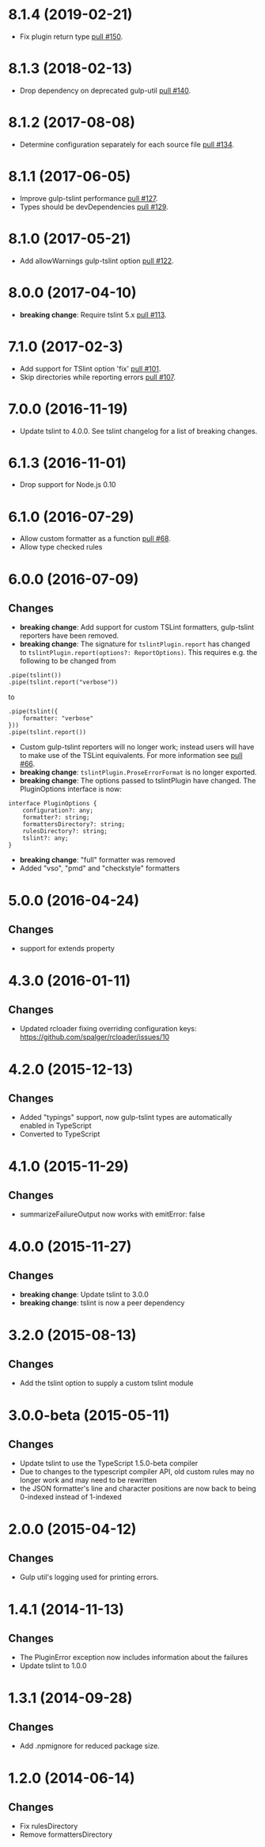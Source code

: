 <a name="8.1.4"></a>
# 8.1.4 (2019-02-21)

- Fix plugin return type [pull #150](https://github.com/panuhorsmalahti/gulp-tslint/pull/150).

<a name="8.1.3"></a>
# 8.1.3 (2018-02-13)

- Drop dependency on deprecated gulp-util [pull #140](https://github.com/panuhorsmalahti/gulp-tslint/pull/140).

<a name="8.1.2"></a>
# 8.1.2 (2017-08-08)

- Determine configuration separately for each source file [pull #134](https://github.com/panuhorsmalahti/gulp-tslint/pull/134).

<a name="8.1.1"></a>
# 8.1.1 (2017-06-05)

- Improve gulp-tslint performance [pull #127](https://github.com/panuhorsmalahti/gulp-tslint/pull/127).
- Types should be devDependencies  [pull #129](https://github.com/panuhorsmalahti/gulp-tslint/pull/129).

<a name="8.1.0"></a>
# 8.1.0 (2017-05-21)

- Add allowWarnings gulp-tslint option [pull #122](https://github.com/panuhorsmalahti/gulp-tslint/pull/122).

<a name="8.0.0"></a>
# 8.0.0 (2017-04-10)

- **breaking change**: Require tslint 5.x [pull #113](https://github.com/panuhorsmalahti/gulp-tslint/pull/113).

<a name="7.1.0"></a>
# 7.1.0 (2017-02-3)

- Add support for TSlint option 'fix' [pull #101](https://github.com/panuhorsmalahti/gulp-tslint/pull/101).
- Skip directories while reporting errors [pull #107](https://github.com/panuhorsmalahti/gulp-tslint/pull/107).

<a name="7.0.0"></a>
# 7.0.0 (2016-11-19)

- Update tslint to 4.0.0. See tslint changelog for a list of breaking changes.

<a name="6.1.3"></a>
# 6.1.3 (2016-11-01)

- Drop support for Node.js 0.10

<a name="6.1.0"></a>
# 6.1.0 (2016-07-29)

- Allow custom formatter as a function [pull #68](https://github.com/panuhorsmalahti/gulp-tslint/pull/68).
- Allow type checked rules

<a name="6.0.0"></a>
# 6.0.0 (2016-07-09)

## Changes

- **breaking change**: Add support for custom TSLint formatters, gulp-tslint reporters have been removed.
- **breaking change**: The signature for `tslintPlugin.report` has changed to `tslintPlugin.report(options?: ReportOptions)`.
This requires e.g. the following to be changed from
```
.pipe(tslint())
.pipe(tslint.report("verbose"))
```
  to
```
.pipe(tslint({
    formatter: "verbose"
}))
.pipe(tslint.report())
```
- Custom gulp-tslint reporters will no longer work; instead users will have to make use of the TSLint equivalents.
  For more information see [pull #66](https://github.com/panuhorsmalahti/gulp-tslint/pull/66).
- **breaking change**: `tslintPlugin.ProseErrorFormat` is no longer exported.
- **breaking change**: The options passed to tslintPlugin have changed. The PluginOptions interface is now:
```
interface PluginOptions {
    configuration?: any;
    formatter?: string;
    formattersDirectory?: string;
    rulesDirectory?: string;
    tslint?: any;
}
```
- **breaking change**: "full" formatter was removed
- Added "vso", "pmd" and "checkstyle" formatters

<a name="5.0.0"></a>
# 5.0.0 (2016-04-24)

## Changes

- support for extends property

<a name="4.3.0"></a>
# 4.3.0 (2016-01-11)

## Changes

- Updated rcloader fixing overriding configuration keys: https://github.com/spalger/rcloader/issues/10

<a name="4.2.0"></a>
# 4.2.0 (2015-12-13)

## Changes

- Added "typings" support, now gulp-tslint types are automatically enabled in TypeScript
- Converted to TypeScript

<a name="4.1.0"></a>
# 4.1.0 (2015-11-29)

## Changes

- summarizeFailureOutput now works with emitError: false

<a name="4.0.0"></a>
# 4.0.0 (2015-11-27)

## Changes

- **breaking change**: Update tslint to 3.0.0
- **breaking change**: tslint is now a peer dependency

<a name="3.2.0"></a>
# 3.2.0 (2015-08-13)

## Changes

- Add the tslint option to supply a custom tslint module

<a name="3.0.0-beta"></a>
# 3.0.0-beta (2015-05-11)

## Changes

- Update tslint to use the TypeScript 1.5.0-beta compiler
- Due to changes to the typescript compiler API, old custom rules may no longer work and may need to be rewritten
- the JSON formatter's line and character positions are now back to being 0-indexed instead of 1-indexed

<a name="2.0.0"></a>
# 2.0.0 (2015-04-12)

## Changes

- Gulp util's logging used for printing errors.

<a name="1.4.0"></a>
# 1.4.1 (2014-11-13)

## Changes

- The PluginError exception now includes information about the failures
- Update tslint to 1.0.0

<a name="1.3.1"></a>
# 1.3.1 (2014-09-28)

## Changes

- Add .npmignore for reduced package size.

<a name="1.2.0"></a>
# 1.2.0 (2014-06-14)

## Changes

- Fix rulesDirectory
- Remove formattersDirectory
